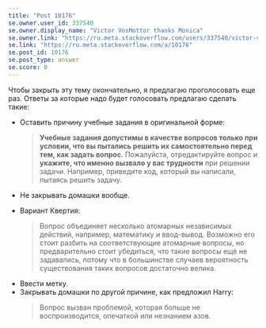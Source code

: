 ```yaml
---
title: "Post 10176"
se.owner.user_id: 337540
se.owner.display_name: "Victor VosMottor thanks Monica"
se.owner.link: "https://ru.meta.stackoverflow.com/users/337540/victor-vosmottor-thanks-monica"
se.link: "https://ru.meta.stackoverflow.com/a/10176"
se.post_id: 10176
se.post_type: answer
se.score: 0
---
```

<p>Чтобы закрыть эту тему окончательно, я предлагаю проголосовать еще раз. Ответы за которые надо будет голосовать предлагаю сделать такие:</p>

<ul>
<li><p>Оставить причину учебные задания в оригинальной форме:</p>

<blockquote>
  <p><strong>Учебные задания допустимы в качестве вопросов только при условии, что вы пытались решить их самостоятельно перед тем, как задать вопрос</strong>. Пожалуйста, отредактируйте вопрос и <strong>укажите, что именно вызвало у вас трудности</strong> при решении задачи. Например, приведите код, который вы написали, пытаясь решить задачу.</p>
</blockquote></li>
<li><p>Не закрывать домашки вообще.</p></li>
<li><p>Вариант Квертия: </p>

<blockquote>
  <p>Вопрос объединяет несколько атомарных независимых действий, например, математику и ввод-вывод. Возможно его стоит разбить на соответствующие атомарные вопросы, но предварительно стоит убедиться, что такие вопросы ещё не задавались, потому что в большинстве случаев вероятность существования таких вопросов достаточно велика.</p>
</blockquote></li>
<li>Ввести метку.</li>
<li>Закрывать домашки по другой причине, как предложил Harry:

<blockquote>
  <p>Вопрос вызван проблемой, которая больше не воспроизводится, опечаткой или незнанием азов.</p>
</blockquote></li>
</ul>

